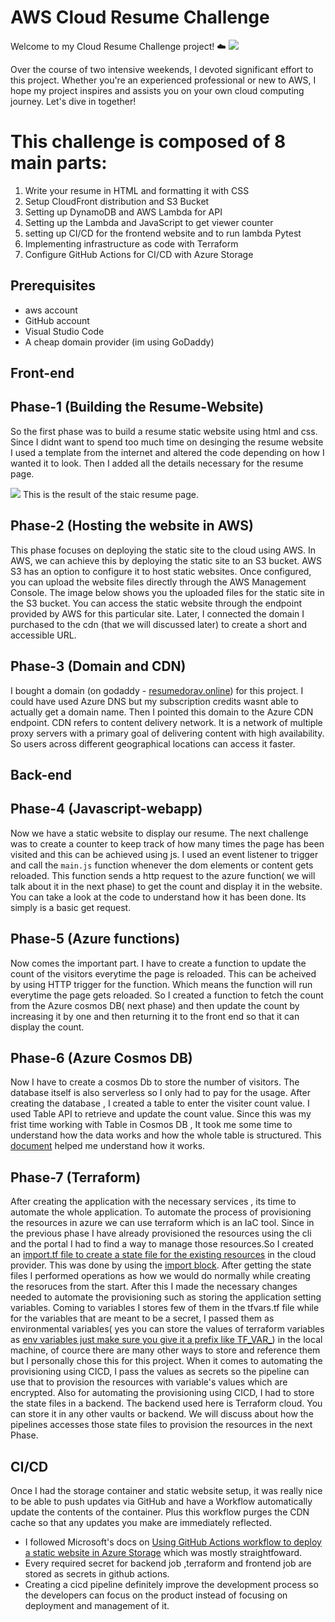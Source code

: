 # AWS Cloud Resume Challenge
Welcome to my Cloud Resume Challenge project! ☁️
<img src="https://media.licdn.com/dms/image/D4E12AQFqgBia89Ssyw/article-cover_image-shrink_720_1280/0/1689209856218?e=1722470400&v=beta&t=mCb9g1OVBAyjEkXfefkDIw83gTyWF61zd7ykEAyjAi0">


Over the course of two intensive weekends, I devoted significant effort to this project. Whether you're an experienced professional or new to AWS, I hope my project inspires and assists you on your own cloud computing journey. Let's dive in together!

# This challenge is composed of 8 main parts:

1. Write your resume in HTML and formatting it with CSS
2. Setup CloudFront distribution and S3 Bucket
4. Setting up DynamoDB and AWS Lambda for API
5. Setting up the Lambda and JavaScript to get viewer counter
6. setting up CI/CD for the frontend website and to run lambda Pytest 
7. Implementing infrastructure as code with Terraform
8. Configure GitHub Actions for CI/CD with Azure Storage


## Prerequisites
- aws account
- GitHub account
- Visual Studio Code
- A cheap domain provider (im using GoDaddy)

## Front-end
## Phase-1 (Building the Resume-Website)
<p>So the first phase was to build a resume static website using html and css. Since I didnt want to spend too much time on desinging the resume website I used a template from the internet and altered the code depending on how I wanted it to look. Then I added all the details necessary for the resume page.</p>
<img src="https://github.com/DorAvissar/ResumeChallenge-/blob/main/frontend/frontscreen.jpg?raw=true">
This is the result of the staic resume page.

## Phase-2 (Hosting the website in AWS)
<p>This phase focuses on deploying the static site to the cloud using AWS. In AWS, we can achieve this by deploying the static site to an S3 bucket. AWS S3 has an option to configure it to host static websites. Once configured, you can upload the website files directly through the AWS Management Console.
The image below shows you the uploaded files for the static site in the S3 bucket.
You can access the static website through the endpoint provided by AWS for this particular site. 
Later, I connected the domain I purchased to the cdn (that we will discussed later) to create a short and accessible URL.<p>

## Phase-3 (Domain and CDN)
I bought a domain (on godaddy -  <a href="https://azureresumesta.z20.web.core.windows.net/"> resumedorav.online</a>) for this project. 
I could have used Azure DNS but my subscription credits wasnt able to actually get a domain name. Then I pointed this domain to the Azure CDN endpoint. CDN refers to content delivery network. It is a network of multiple proxy servers with a primary goal of delivering content with high availability. So users across different geographical locations can access it faster.
  

## Back-end
## Phase-4 (Javascript-webapp)
Now we have a static website to display our resume. The next challenge was to create a counter to keep track of how many times the page has been visited and this can be achieved using js. 
I used an event listener to trigger and call the `main.js` function whenever the dom elements or content gets reloaded. This function sends a http request to the azure function( we will talk about it in the next phase) to get the count and display it in the website. You can take a look at the code to understand how it has been done. Its simply is a basic get request.

## Phase-5 (Azure functions)
Now comes the important part. I have to create a function to update the count of the visitors everytime the page is reloaded. This can be acheived by using HTTP trigger for the function. Which means the function will run everytime the page gets reloaded. So I created a function to fetch the count from the Azure cosmos DB( next phase) and then update the count by increasing it by one and then returning it to the front end so that it can display the count. 

## Phase-6 (Azure Cosmos DB)
Now I have to create a cosmos Db to store the number of visitors. The database itself is also serverless so I only had to pay for the usage. After creating the database , I created a table to enter the visiter count value. I used Table API to retrieve and update the count value. Since this was my frist time working with Table in Cosmos DB , It took me some time to understand how the data works and how the whole table is structured. This <a href="https://learn.microsoft.com/en-us/azure/cosmos-db/table/quickstart-python?tabs=azure-portal"> document</a> helped me understand how it works.

## Phase-7 (Terraform)
After creating the application with the necessary services , its time to automate the whole application. To automate the process of provisioning the resources in azure we can use terraform which is an IaC tool. Since in the previous phase I have already provisioned the resources using the cli and the portal I had to find a way to manage those resources.So I created an <a href="https://developer.hashicorp.com/terraform/language/import">import.tf file to create a state file for the existing resources</a> in the cloud provider. This was done by using the <a href="https://developer.hashicorp.com/terraform/language/import">import block</a>. After getting the state files I performed operations as how we would do normally while creating the resoruces from the start. After this I made the necessary changes needed to automate the provisioning such as storing the application setting variables. Coming to variables I stores few of them in the tfvars.tf file while for the variables that are meant to be a secret, I passed them as environmental variables( yes you can store the values of terraform variables as <a href="https://awstip.com/managing-secrets-on-terraform-71ed245a455f">env variables just make sure you give it a prefix like TF_VAR_<variable-name></a>) in the local machine, of cource there are many other ways to store and reference them but I personally chose this for this project. When it comes to automating the provisioning using CICD, I pass the values as secrets so the pipeline can use that to provision the resources with variable's values which are encrypted. Also for automating the provisioning using CICD, I had to store the state files in a backend. The backend used here is Terraform cloud. You can store it in any other vaults or backend. We will discuss about how the pipelines accesses those state files to provision the resources in the next Phase.

## CI/CD
Once I had the storage container and static website setup, it was really nice to be able to push updates via GitHub and have a Workflow automatically update the contents of the container. Plus this workflow purges the CDN cache so that any updates you make are immediately reflected.
- I followed Microsoft's docs on [Using GitHub Actions workflow to deploy a static website in Azure Storage](https://learn.microsoft.com/en-us/azure/storage/blobs/storage-blobs-static-site-github-actions?tabs=userlevel) which was mostly straightfoward. 
- Every required secret for backend job ,terraform and frontend job are stored as secrets in github actions. 
- Creating a cicd pipeline definitely improve the development process so the developers can focus on the product instead of focusing on deployment and management of it.

